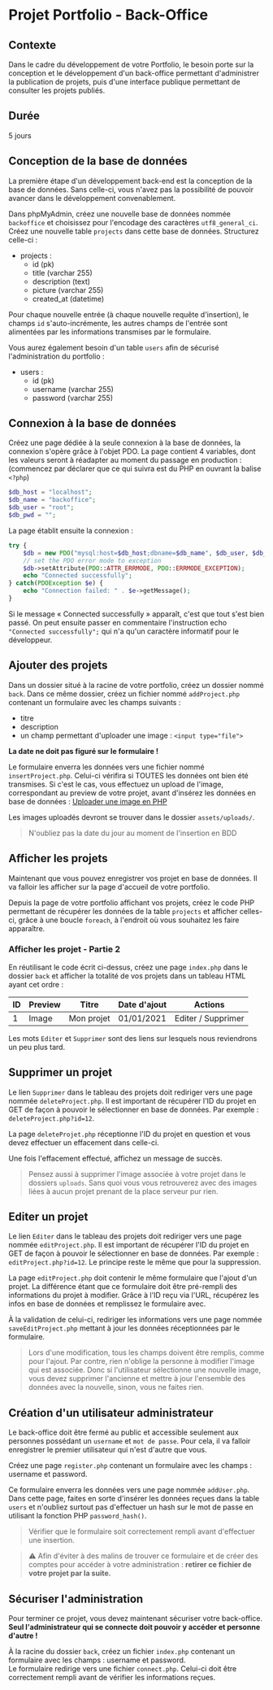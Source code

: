 # Projet Portfolio - Back-Office

## Contexte

Dans le cadre du développement de votre Portfolio, le besoin porte sur la conception et le développement d'un back-office permettant d'administrer la publication de projets, puis d'une interface publique permettant de consulter les projets publiés.

## Durée

5 jours

## Conception de la base de données

La première étape d'un développement back-end est la conception de la base de données. Sans celle-ci, vous n'avez pas la possibilité de pouvoir avancer dans le développement convenablement.

Dans phpMyAdmin, créez une nouvelle base de données nommée `backoffice` et choisissez pour l'encodage des caractères `utf8_general_ci`.  
Créez une nouvelle table `projects` dans cette base de données. Structurez celle-ci :

* projects :
  * id (pk)
  * title (varchar 255)
  * description (text)
  * picture (varchar 255)
  * created_at (datetime)

Pour chaque nouvelle entrée (à chaque nouvelle requête d'insertion), le champs `id` s'auto-incrémente, les autres champs de l'entrée sont alimentées par les informations transmises par le formulaire.

Vous aurez également besoin d'un table `users` afin de sécurisé l'administration du portfolio :

* users :
  * id (pk)
  * username (varchar 255)
  * password (varchar 255)

## Connexion à la base de données

Créez une page dédiée à la seule connexion à la base de données, la connexion s'opère grâce à l'objet PDO. La page contient 4 variables, dont les valeurs seront à réadapter au moment du passage en production : (commencez par déclarer que ce qui suivra est du PHP en ouvrant la balise `<?php`)

```php
$db_host = "localhost";
$db_name = "backoffice";
$db_user = "root";
$db_pwd = "";
```

La page établit ensuite la connexion :

```php
try {
    $db = new PDO("mysql:host=$db_host;dbname=$db_name", $db_user, $db_pwd);
    // set the PDO error mode to exception
    $db->setAttribute(PDO::ATTR_ERRMODE, PDO::ERRMODE_EXCEPTION);
    echo "Connected successfully";
} catch(PDOException $e) {
    echo "Connection failed: " . $e->getMessage();
}
```

Si le message « Connected successfully » apparaît, c'est que tout s'est bien passé. On peut ensuite passer en commentaire l'instruction echo `"Connected successfully";` qui n'a qu'un caractère informatif pour le développeur.

## Ajouter des projets

Dans un dossier situé à la racine de votre portfolio, créez un dossier nommé `back`. Dans ce même dossier, créez un fichier nommé `addProject.php` contenant un formulaire avec les champs suivants : 
* titre
* description
* un champ permettant d'uploader une image : `<input type="file">`

**La date ne doit pas figuré sur le formulaire !**

Le formulaire enverra les données vers une fichier nommé `insertProject.php`. Celui-ci vérifira si TOUTES les données ont bien été transmises. Si c'est le cas, vous effectuez un upload de l'image, correspondant au preview de votre projet, avant d'insérez les données en base de données : [Uploader une image en PHP](https://espritweb.fr/comment-uploader-une-image-en-php/)

Les images uploadés devront se trouver dans le dossier `assets/uploads/`.

> N'oubliez pas la date du jour au moment de l'insertion en BDD

## Afficher les projets

Maintenant que vous pouvez enregistrer vos projet en base de données. Il va falloir les afficher sur la page d'accueil de votre portfolio.

Depuis la page de votre portfolio affichant vos projets, créez le code PHP permettant de récupérer les données de la table `projects` et afficher celles-ci, grâce à une boucle `foreach`, à l'endroit où vous souhaitez les faire apparaître. 

### Afficher les projet - Partie 2

En réutilisant le code écrit ci-dessus, créez une page `index.php` dans le dossier `back` et afficher la totalité de vos projets dans un tableau HTML ayant cet ordre :

| ID | Preview | Titre | Date d'ajout | Actions |
|---|---|---|---|---|
| 1 | Image | Mon projet | 01/01/2021 | Editer / Supprimer |

Les mots `Editer` et `Supprimer` sont des liens sur lesquels nous reviendrons un peu plus tard.

## Supprimer un projet

Le lien `Supprimer` dans le tableau des projets doit rediriger vers une page nommée `deleteProject.php`. Il est important de récupérer l'ID du projet en GET de façon à pouvoir le sélectionner en base de données. Par exemple : `deleteProject.php?id=12`.

La page `deleteProjet.php` réceptionne l'ID du projet en question et vous devez effectuer un effacement dans celle-ci.

Une fois l'effacement effectué, affichez un message de succès.

> Pensez aussi à supprimer l'image associée à votre projet dans le dossiers `uploads`. Sans quoi vous vous retrouverez avec des images liées à aucun projet prenant de la place serveur pur rien.

## Editer un projet

Le lien `Editer` dans le tableau des projets doit rediriger vers une page nommée `editProject.php`. Il est important de récupérer l'ID du projet en GET de façon à pouvoir le sélectionner en base de données. Par exemple : `editProject.php?id=12`. Le principe reste le même que pour la suppression.

La page `editProject.php` doit contenir le même formulaire que l'ajout d'un projet. La différence étant que ce formulaire doit être pré-rempli des informations du projet à modifier. Grâce à l'ID reçu via l'URL, récupérez les infos en base de données et remplissez le formulaire avec. 

À la validation de celui-ci, rediriger les informations vers une page nommée `saveEditProject.php` mettant à jour les données réceptionnées par le formulaire.

> Lors d'une modification, tous les champs doivent être remplis, comme pour l'ajout. Par contre, rien n'oblige la personne à modifier l'image qui est associée.
> Donc si l'utilisateur sélectionne une nouvelle image, vous devez supprimer l'ancienne et mettre à jour l'ensemble des données avec la nouvelle, sinon, vous ne faites rien.

## Création d'un utilisateur administrateur

Le back-office doit être fermé au public et accessible seulement aux personnes possédant un `username` et `mot de passe`. Pour cela, il va falloir enregistrer le premier utilisateur qui n'est d'autre que vous.

Créez une page `register.php` contenant un formulaire avec les champs : username et password.

Ce formulaire enverra les données vers une page nommée `addUser.php`. Dans cette page, faites en sorte d'insérer les données reçues dans la table `users` et n'oubliez surtout pas d'effectuer un hash sur le mot de passe en utilisant la fonction PHP `password_hash()`.

> Vérifier que le formulaire soit correctement rempli avant d'effectuer une insertion.

> :warning: Afin d'éviter à des malins de trouver ce formulaire et de créer des comptes pour accéder à votre administration : **retirer ce fichier de votre projet par la suite.**

## Sécuriser l'administration

Pour terminer ce projet, vous devez maintenant sécuriser votre back-office.  
**Seul l'administrateur qui se connecte doit pouvoir y accéder et personne d'autre !**

À la racine du dossier `back`, créez un fichier `index.php` contenant un formulaire avec les champs : username et password.  
Le formulaire redirige vers une fichier `connect.php`. Celui-ci doit être correctement rempli avant de vérifier les informations reçues.

